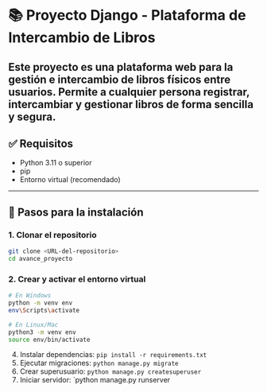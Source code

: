 # 📚 Proyecto Django - Plataforma de Intercambio de Libros 
Este proyecto es una plataforma web para la gestión e intercambio de libros físicos entre usuarios. Permite a cualquier persona registrar, intercambiar y gestionar libros de forma sencilla y segura.
---

## ✅ Requisitos

- Python 3.11 o superior
- pip
- Entorno virtual (recomendado)

---
## 🚀 Pasos para la instalación

### 1. Clonar el repositorio

```bash
git clone <URL-del-repositorio>
cd avance_proyecto
```

### 2. Crear y activar el entorno virtual

```bash
# En Windows
python -m venv env
env\Scripts\activate

# En Linux/Mac
python3 -m venv env
source env/bin/activate
```
4. Instalar dependencias: `pip install -r requirements.txt`
5. Ejecutar migraciones: `python manage.py migrate`
6. Crear superusuario: `python manage.py createsuperuser`
7. Iniciar servidor: `python manage.py runserver
